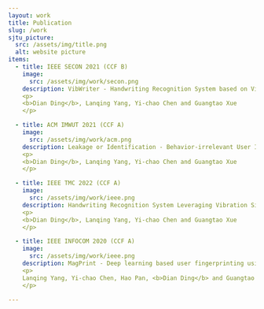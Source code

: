 ```yaml
---
layout: work
title: Publication
slug: /work
sjtu_picture:
  src: /assets/img/title.png
  alt: website picture
items:
  - title: IEEE SECON 2021 (CCF B)
    image:
      src: /assets/img/work/secon.png
    description: VibWriter - Handwriting Recognition System based on Vibration Signal
    <p>
    <b>Dian Ding</b>, Lanqing Yang, Yi-chao Chen and Guangtao Xue
    </p>

  - title: ACM IMWUT 2021 (CCF A)
    image:
      src: /assets/img/work/acm.png
    description: Leakage or Identification - Behavior-irrelevant User Identification Leveraging Leakage Current on Laptops
    <p>
    <b>Dian Ding</b>, Lanqing Yang, Yi-chao Chen and Guangtao Xue
    </p>

  - title: IEEE TMC 2022 (CCF A)
    image:
      src: /assets/img/work/ieee.png
    description: Handwriting Recognition System Leveraging Vibration Signal on Smartphones 
    <p>
    <b>Dian Ding</b>, Lanqing Yang, Yi-chao Chen and Guangtao Xue
    </p>

  - title: IEEE INFOCOM 2020 (CCF A)
    image:
      src: /assets/img/work/ieee.png
    description: MagPrint - Deep learning based user fingerprinting using electromagnetic signals 
    <p>
    Lanqing Yang, Yi-chao Chen, Hao Pan, <b>Dian Ding</b> and Guangtao Xue
    </p>

---
```


<br />
<br />
